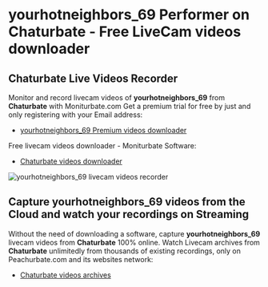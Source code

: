 # yourhotneighbors_69 Performer on Chaturbate - Free LiveCam videos downloader

## Chaturbate Live Videos Recorder

Monitor and record livecam videos of **yourhotneighbors_69** from **Chaturbate** with Moniturbate.com
Get a premium trial for free by just and only registering with your Email address:
* [yourhotneighbors_69 Premium videos downloader](https://moniturbate.com/request-demo-licence-key.html)

Free livecam videos downloader - Moniturbate Software:
* [Chaturbate videos downloader](https://moniturbate.com/moniturbate-download-software.html)

![yourhotneighbors_69 livecam videos recorder](https://peachurnet.com/templates/moniturbate-software.png)


## Capture yourhotneighbors_69 videos from the Cloud and watch your recordings on Streaming

Without the need of downloading a software, capture **yourhotneighbors_69** livecam videos from **Chaturbate** 100% online.
Watch Livecam archives from **Chaturbate** unlimitedly from thousands of existing recordings, only on Peachurbate.com and its websites network:
* [Chaturbate videos archives](https://peachurnet.com/)